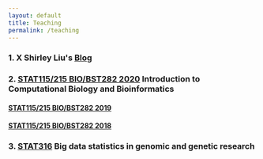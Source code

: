 ```yaml
---
layout: default
title: Teaching
permalink: /teaching
---
```


### 1. X Shirley Liu's [Blog](https://www.longwoodgenomics.org/)

### 2. [STAT115/215 BIO/BST282 2020](https://canvas.harvard.edu/courses/66883) Introduction to Computational Biology and Bioinformatics

#### [STAT115/215 BIO/BST282 2019](https://canvas.harvard.edu/courses/49497)
#### [STAT115/215 BIO/BST282 2018](https://canvas.harvard.edu/courses/39391)

### 3. [STAT316](https://canvas.harvard.edu/courses/50485) Big data statistics in genomic and genetic research

